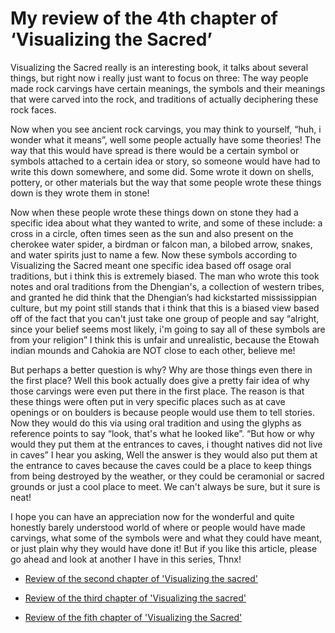 # My review of the 4th chapter of ‘Visualizing the Sacred’


Visualizing the Sacred really is an interesting book, it talks about several things, but right now i really just want to focus on three: The way people made rock carvings have certain meanings, the symbols and their meanings that were carved into the rock, and traditions of actually deciphering these rock faces.


Now when you see ancient rock carvings, you may think to yourself, “huh, i wonder what it means”, well some people actually have some theories! The way that this would have spread is there would be a certain symbol or symbols attached to a certain idea or story, so someone would have had to write this down somewhere, and some did. Some wrote it down on shells, pottery, or other materials but the way that some people wrote these things down is they wrote them in stone!

Now when these people wrote these things down on stone they had a specific idea about what they wanted to write, and some of these include: a cross in a circle, often times seen as the sun and also present on the cherokee water spider, a birdman or falcon man, a bilobed arrow, snakes, and water spirits just to name a few. Now these symbols according to Visualizing the Sacred meant one specific idea based off osage oral traditions, but i think this is extremely biased. The man who wrote this took notes and oral traditions from the Dhengian's, a collection of western tribes, and granted he did think that the Dhengian’s had kickstarted mississippian culture, but my point still stands that i think that this is a biased view based off of the fact that you can't just take one group of people and say “alright, since your belief seems most likely, i'm going to say all of these symbols are from your religion” I think this is unfair and unrealistic, because the Etowah indian mounds and Cahokia are NOT close to each other, believe me!

But perhaps a better question is why? Why are those things even there in the first place? Well this book actually does give a pretty fair idea of why those carvings were even put there in the first place. The reason is that these things were often put in very specific places such as at cave openings or on boulders is because people would use them to tell stories. Now they would do this via using oral tradition and using the glyphs as reference points to say “look, that's what he looked like”. “But how or why would they put them at the entrances to caves, i thought natives did not live in caves” I hear you asking, Well the answer is they would also put them at the entrance to caves because the caves could be a place to keep things from being destroyed by the weather, or they could be ceramonial or sacred grounds or just a cool place to meet. We can't always be sure, but it sure is neat!

I hope you can have an appreciation now for the wonderful and quite honestly barely understood world of where or people would have made carvings, what some of the symbols were and what they could have meant, or just plain why they would have done it! 
But if you like this article, please go ahead and look at another I have in this series, Thnx!

- [Review of the second chapter of 'Visualizing the sacred'](https://lecartertimes.github.io/posttwo.html)

- [Review of the third chapter of 'Visualizing the sacred'](https://lecartertimes.github.io/postthree.html)

- [Review of the fith chapter of 'Visualizing the Sacred'](https://lecartertimes.github.io/postfive.html)
